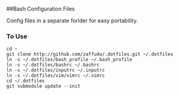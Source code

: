 ##Bash Configuration Files

Config files in a separate forlder for easy portability.

### To Use

	cd ~
	git clone http://github.com/zaffudo/.dotfiles.git ~/.dotfiles
	ln -s ~/.dotfiles/bash_profile ~/.bash_profile
	ln -s ~/.dotfiles/bashrc ~/.bashrc
	ln -s ~/.dotfiles/inputrc ~/.inputrc
	ln -s ~/.dotfiles/vim/vimrc ~/.vimrc
	cd ~/.dotfiles
	git submodule update --init

